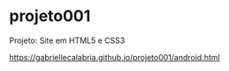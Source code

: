# projeto001
 Projeto: Site em HTML5 e CSS3 

 https://gabriellecalabria.github.io/projeto001/android.html

